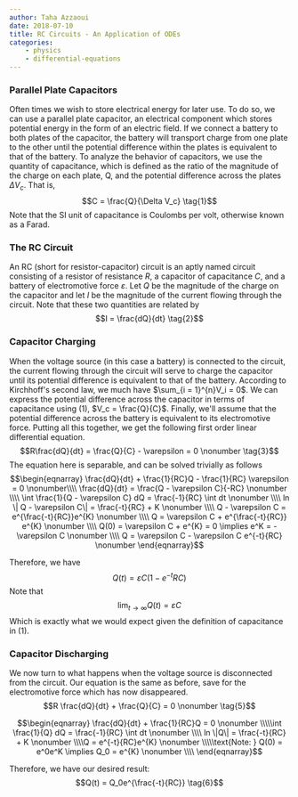 ```yaml
---
author: Taha Azzaoui
date: 2018-07-10
title: RC Circuits - An Application of ODEs 
categories:
    - physics
    - differential-equations
---
```


### Parallel Plate Capacitors

Often times we wish to store electrical energy for later use. To do so,
we can use a parallel plate capacitor, an electrical component which
stores potential energy in the form of an electric field. If we connect
a battery to both plates of the capacitor, the battery will transport
charge from one plate to the other until the potential difference within
the plates is equivalent to that of the battery. To analyze the behavior
of capacitors, we use the quantity of capacitance, which is defined as
the ratio of the magnitude of the charge on each plate, Q, and the
potential difference across the plates $\Delta V_c$. That is, $$C
= \frac{Q}{\Delta V_c} \tag{1}$$ Note that the SI unit of
capacitance is Coulombs per volt, otherwise known as a Farad.

### The RC Circuit

An RC (short for resistor-capacitor) circuit is an aptly named circuit
consisting of a resistor of resistance $R$, a capacitor of capacitance
$C$, and a battery of electromotive force $\varepsilon$. Let $Q$
be the magnitude of the charge on the capacitor and let $I$ be the
magnitude of the current flowing through the circuit. Note that these
two quantities are related by $$I = \frac{dQ}{dt} \tag{2}$$

### Capacitor Charging

When the voltage source (in this case a battery) is connected to the
circuit, the current flowing through the circuit will serve to charge
the capacitor until its potential difference is equivalent to that of
the battery. According to Kirchhoff's second law, we much have
$\sum_{i = 1}^{n}V_i = 0$. We can express the potential difference
across the capacitor in terms of capacitance using (1), $V_c =
\frac{Q}{C}$. Finally, we'll assume that the potential difference
across the battery is equivalent to its electromotive force. Putting all
this together, we get the following first order linear differential
equation. $$R\frac{dQ}{dt} = \frac{Q}{C} - \varepsilon = 0
\nonumber \tag{3}$$ The equation here is separable, and can be
solved trivially as follows $$\begin{eqnarray} \frac{dQ}{dt} +
\frac{1}{RC}Q - \frac{1}{RC} \varepsilon = 0 \nonumber\\\\
\frac{dQ}{dt} = \frac{Q - \varepsilon C}{-RC} \nonumber \\\\ \int
\frac{1}{Q - \varepsilon C} dQ = \frac{-1}{RC} \int dt \nonumber
\\\\ ln \| Q - \varepsilon C\| = \frac{-t}{RC} + K \nonumber \\\\ Q -
\varepsilon C = e^{\frac{-t}{RC}}e^{K} \nonumber \\\\ Q =
\varepsilon C + e^{\frac{-t}{RC}} e^{K} \nonumber \\\\ Q(0) =
\varepsilon C + e^{K} = 0 \implies e^K = - \varepsilon C \nonumber
\\\\ Q = \varepsilon C - \varepsilon C e^{-t}{RC} \nonumber \end{eqnarray}$$

Therefore, we have $$Q(t) = \varepsilon C(1 - e^{-t}{RC})
\tag{4}$$ Note that $$\lim_{t\to\infty} Q(t) = \varepsilon
C$$ Which is exactly what we would expect given the definition of
capacitance in (1).

### Capacitor Discharging

We now turn to what happens when the voltage source is disconnected from
the circuit. Our equation is the same as before, save for the
electromotive force which has now disappeared. $$R \frac{dQ}{dt} +
\frac{Q}{C} = 0 \nonumber \tag{5}$$ 

$$\begin{eqnarray} \frac{dQ}{dt} + \frac{1}{RC}Q = 0 \nonumber \\\\\int \frac{1}{Q} dQ = \frac{-1}{RC} \int dt \nonumber \\\\ ln \|Q\| = \frac{-t}{RC} + K \nonumber \\\\Q = e^{-t}{RC}e^{K} \nonumber \\\\\text{Note: } Q(0) = e^0e^K \implies Q_0 = e^{K} \nonumber \\\\ \end{eqnarray}$$ 

Therefore, we have our desired result: $$Q(t) = Q_0e^{\frac{-t}{RC}} \tag{6}$$
